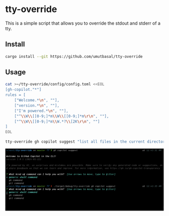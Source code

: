# tty-override

This is a simple script that allows you to override the stdout and stderr of a tty.

## Install

```sh
cargo install --git https://github.com/umutbasal/tty-override
```

## Usage

```sh
cat >~/tty-override/config/config.toml <<EOL
[gh-copilot."*"]
rules = [
	["Welcome.*\n", ""],
	["version.*\n", ""],
	["I'm powered.*\n", ""],
	["^\\W\\[[0-9;]*m\\W\\[[0-9;]*m\r\n", ""],
	["^\\W\\[[0-9;]*m\\W.*?\\[2K\r\n", ""]
]
EOL
```

```sh
tty-override gh copilot suggest "list all files in the current directory"
```

![Output](image.png)
